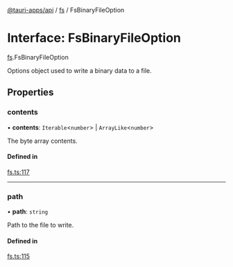 [@tauri-apps/api](../README.md) / [fs](../modules/fs.md) / FsBinaryFileOption

# Interface: FsBinaryFileOption

[fs](../modules/fs.md).FsBinaryFileOption

Options object used to write a binary data to a file.

## Properties

### contents

• **contents**: `Iterable`<`number`\> \| `ArrayLike`<`number`\>

The byte array contents.

#### Defined in

[fs.ts:117](https://github.com/tauri-apps/tauri/blob/bf05c3a/tooling/api/src/fs.ts#L117)

___

### path

• **path**: `string`

Path to the file to write.

#### Defined in

[fs.ts:115](https://github.com/tauri-apps/tauri/blob/bf05c3a/tooling/api/src/fs.ts#L115)
